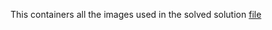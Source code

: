 
This containers all the images used in the solved solution [file](https://github.com/Bennykillua/Project/tree/main/SQL%20Murder%20Mystery)
